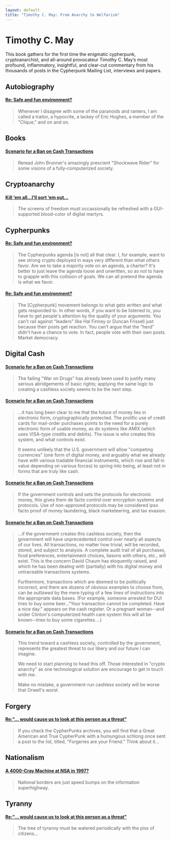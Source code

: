 ```yaml
---
layout: default
title: "Timothy C. May: From Anarchy to Welfarism"
---
```


# Timothy C. May

This book gathers for the first time the enigmatic cypherpunk, cryptoanarchist, and all-around provocateur Timothy C. May’s most profound, inflammatory, insightful, and clear-cut commentary from his thousands of posts in the Cypherpunk Mailing List, interviews and papers.

## Autobiography

#### [Re: Safe and fun environment?](http://mailing-list-archive.cryptoanarchy.wiki/archive/1993/10/a1934717cfda007cf90bac79ed0548170f562ad099881014f13b5adcf0301dda/)

>Whenever I disagree with some of the paranoids and ranters, I am
called a traitor, a hypocrite, a lackey of Eric Hughes, a member of
the "Clique," and on and on.

## Books

#### [Scenario for a Ban on Cash Transactions](http://mailing-list-archive.cryptoanarchy.wiki/archive/1992/11/072cd11b2499e62e64050cdeb80730782b5643b03534646e2adae32d37744dd6/)

>Reread John Brunner's amazingly prescient "Shockwave Rider" for some
visions of a fully-computerized society.

## Cryptoanarchy 

#### [Kill ‘em all…I’ll sort ‘em out…](http://mailing-list-archive.cryptoanarchy.wiki/archive/1998/03/145978eb33c10a5e299faa7c08f939df2eac830540f5b9df9227d29961fca1e8/)

>The screens of freedom must occassionally be refreshed with a GUI-supported blood-color of digital martyrs.

## Cypherpunks

#### [Re: Safe and fun environment?](http://mailing-list-archive.cryptoanarchy.wiki/archive/1993/10/a1934717cfda007cf90bac79ed0548170f562ad099881014f13b5adcf0301dda/)

>The Cypherpunks agenda [is not] all that clear. I, for example, want to see strong crypto deployed in ways very different than what others favor. Are we to take a majority vote on an agenda, a charter? It's better to just leave the agenda loose and unwritten, so as not to have to grapple with this collision of goals. We can all pretend the agenda is what we favor.

#### [Re: Safe and fun environment?](http://mailing-list-archive.cryptoanarchy.wiki/archive/1993/10/a1934717cfda007cf90bac79ed0548170f562ad099881014f13b5adcf0301dda/)

>The [Cypherpunk] movement belongs to what gets written and what gets responded to. In other words, if you want to be listened to, you have to get people's attention by the quality of your arguments. You can't rail against “leaders" like Hal Finney or Duncan Frissell just because their posts get reaction. You can't argue that the "herd" didn't have a chance to vote. In fact, people vote with their own posts. Market democracy.

## Digital Cash

#### [Scenario for a Ban on Cash Transactions](http://mailing-list-archive.cryptoanarchy.wiki/archive/1992/11/072cd11b2499e62e64050cdeb80730782b5643b03534646e2adae32d37744dd6/)

>The failing "War on
Drugs" has already been used to justify many serious abridgements of
basic rights; applying the same logic to creating a cashless society
seems to be the next step.

#### [Scenario for a Ban on Cash Transactions](http://mailing-list-archive.cryptoanarchy.wiki/archive/1992/11/072cd11b2499e62e64050cdeb80730782b5643b03534646e2adae32d37744dd6/)

>...it has long been clear to me that the future of money lies in
electronic form, cryptographically protected. The prolific use of
credit cards for mail-order purchases points to the need for a purely
electronic form of usable money, as do systems like AMIX (which uses
VISA-type credits and debits). The issue is who creates this system,
and what controls exist.
>
>It seems unlikely that the U.S. government will allow "competing
currencies" (one form of digital money, and arguably what we already
have with various tradable financial instruments, which rise and fall
in value depending on various forces) to spring into being, at least
not in forms that are truly like cash.

#### [Scenario for a Ban on Cash Transactions](http://mailing-list-archive.cryptoanarchy.wiki/archive/1992/11/072cd11b2499e62e64050cdeb80730782b5643b03534646e2adae32d37744dd6/)

>If the government controls and sets the protocols for electronic
money, this gives them de facto control over encryption systems and
protocols.  Use of non-approved protocols may be considered ipso facto
proof of money laundering, black marketeering, and tax evasion.

#### [Scenario for a Ban on Cash Transactions](http://mailing-list-archive.cryptoanarchy.wiki/archive/1992/11/072cd11b2499e62e64050cdeb80730782b5643b03534646e2adae32d37744dd6/)

>...if the government creates this cashless society, then the government
will have unprecedented control over nearly all aspects of our lives.
All transactions, no matter how trivial, will be recorded, stored, and
subject to analysis. A complete audit trail of all purchases, food
preferences, entertainment choices, liasons with others, etc., will
exist. This is the concern David Chaum has eloquently raised, and
which he has been dealing with (partially) with his digital money and
untraceable transactions systems.
>
>Furthermore, transactions which are deemed to be politically
incorrect, and there are dozens of obvious examples to choose from,
can be _outlawed_ by the mere typing of a few lines of instructions into
the appropriate data bases. (For example, someone arrested for DUI
tries to buy some beer..."Your transaction cannot be completed. Have a
nice day."  appears on the cash register. Or a pregnant woman--and
under Clinton's computerized health care system this will all be
known--tries to buy some cigarettes....)

#### [Scenario for a Ban on Cash Transactions](http://mailing-list-archive.cryptoanarchy.wiki/archive/1992/11/072cd11b2499e62e64050cdeb80730782b5643b03534646e2adae32d37744dd6/)

>This trend toward a cashless society, controlled by the government,
represents the greatest threat to our libery and our future I can
imagine.
>
>We need to start planning to head this off. Those interested in
"crypto anarchy" as one technological solution are encourage to get in
touch with me.
>
>Make no mistake, a government-run cashless society will be worse that
Orwell's worst.

## Forgery

#### [Re:"... would cause us to look at this person as a threat"](http://mailing-list-archive.cryptoanarchy.wiki/archive/1998/05/4b97eac0e00b434f40e681151cd8ab1338811104c62bd7e6cc03b3b54e2b23db/)

>If you check the CypherPunks archives, you will find that a Great
American and True CypherPunk with a humungous schlong once sent a
post to the list, titled, "Forgeries are your Friend."
Think about it...

## Nationalism

#### [A 4000-Cray Machine at NSA in 1997?](http://mailing-list-archive.cryptoanarchy.wiki/archive/1994/07/3a5884bd4aee0f16ea368bf15fcd5550c7ea4a76cd921fbbab922fd6fdb8c7a7/)

>National borders are just speed bumps on the information superhighway.

## Tyranny 

#### [Re:"... would cause us to look at this person as a threat"](http://mailing-list-archive.cryptoanarchy.wiki/archive/1998/05/4b97eac0e00b434f40e681151cd8ab1338811104c62bd7e6cc03b3b54e2b23db/)

>The tree of tyranny must be watered periodically with the piss of citizens...
